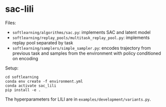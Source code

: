 # sac-lili

Files:
- `softlearning/algorithms/sac.py`: implements SAC and latent model
- `softlearning/replay_pools/multitask_replay_pool.py`: implements replay pool separated by task
- `softlearning/samplers/simple_sampler.py`: encodes trajectory from previous task and samples from the environment with policy conditioned on encoding

Setup:

```
cd softlearning
conda env create -f environment.yml
conda activate sac_lili
pip install -e .
```

The hyperparameters for LILI are in `examples/development/variants.py`.